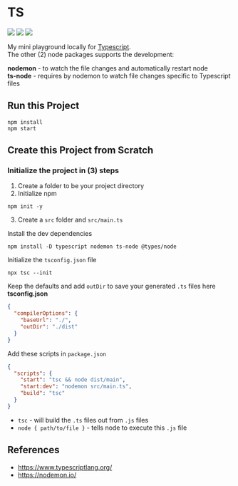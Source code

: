 # TS

<p>
    <img src="https://img.shields.io/badge/typescript-4.5.4-blue"/>
    <img src="https://img.shields.io/badge/nodemon-2.0.16-green"/>
    <img src="https://img.shields.io/badge/ts--node-10.4.0-blue"/>
</p>

My mini playground locally for [Typescript](https://www.typescriptlang.org/).<br>
The other (2) node packages supports the development:<br>

**nodemon** - to watch the file changes and automatically restart node<br>
**ts-node** - requires by nodemon to watch file changes specific to Typescript files

## Run this Project

```
npm install
npm start
```

## Create this Project from Scratch

### Initialize the project in (3) steps

1. Create a folder to be your project directory
2. Initialize npm

```
npm init -y
```

3. Create a `src` folder and `src/main.ts`<br>

Install the dev dependencies

```
npm install -D typescript nodemon ts-node @types/node
```

Initialize the `tsconfig.json` file

```
npx tsc --init
```

Keep the defaults and add `outDir` to save your generated `.ts` files here
**tsconfig.json**

```json
{
  "compilerOptions": {
    "baseUrl": "./",
    "outDir": "./dist"
  }
}
```

Add these scripts in `package.json`

```json
{
  "scripts": {
    "start": "tsc && node dist/main",
    "start:dev": "nodemon src/main.ts",
    "build": "tsc"
  }
}
```

- `tsc` - will build the `.ts` files out from `.js` files<br>
- `node { path/to/file }` - tells node to execute this `.js` file<br>

## References

- https://www.typescriptlang.org/
- https://nodemon.io/
